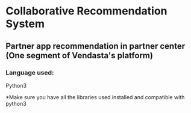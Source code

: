 # Collaborative Recommendation System
## Partner app recommendation in partner center (One segment of Vendasta's platform)

### Language used:
Python3

*Make sure you have all the libraries used installed and compatible with python3
